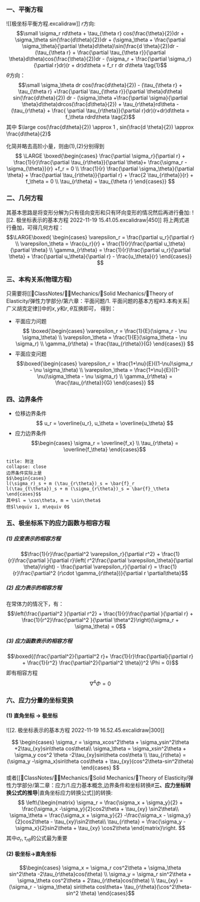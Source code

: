 ### 一、平衡方程
![[极坐标平衡方程.excalidraw]]
$r$方向:
$$\small
\sigma_r rd\theta + \tau_{\theta r} cos(\frac{\theta}{2})dr + \sigma_\theta sin(\frac{d\theta}{2})dr + (\sigma_\theta + \frac{\partial \sigma_\theta}{\partial \theta}d\theta)\sin(\frac{d \theta}{2})dr - (\tau_{\theta r} + \frac{\partial \tau_{\theta r}}{\partial \theta}d\theta)cos(\frac{\theta}{2})dr - (\sigma_r + \frac{\partial \sigma_r}{\partial r}dr)(r + dr)d\theta = f_r r dr d\theta
\tag{1}$$
$\theta$方向：
$$\small \sigma_\theta dr cos(\frac{d\theta}{2})  - (\tau_{\theta r} + \tau_{\theta r} +\frac{\partial \tau_{\theta r}}{\partial \theta}d\theta) sin(\frac{d\theta}{2}) dr - (\sigma_\theta +\frac{\partial \sigma}{\partial \theta}d\theta)drcos(\frac{d\theta}{2}) + \tau_{r\theta}rd\theta - (\tau_{r\theta} + \frac{ \partial \tau_{r\theta}}{\partial r}dr)(r+dr)d\theta = f_\theta rdrd\theta \tag{2}$$
其中
$\large cos(\frac{d\theta}{2}) \approx 1 , sin(\frac{d \theta}{2}) \approx \frac{d\theta}{2}$

化简并略去高阶小量，则由(1),(2)分别得到
$$
\LARGE
\boxed{\begin{cases}
\frac{\partial \sigma_r}{\partial r} + \frac{1}{r}\frac{\partial \tau_{r\theta}}{\partial \theta}+ \frac{\sigma_r -\sigma_{\theta}}{r} +f_r = 0 \\ 
\frac{1}{r} \frac{\partial \sigma_\theta}{\partial \theta} + \frac{\partial \tau_{r\theta}}{\partial r} + \frac{2 \tau_{r\theta}}{r} + f_\theta = 0 \\ 
\tau_{r\theta} = \tau_{\theta r}
\end{cases}}
$$

### 二、几何方程

其基本思路是将变形分解为只有径向变形和只有环向变形的情况然后再进行叠加: 
![[2. 极坐标表示的基本方程 2022-11-19 15.41.05.excalidraw|450]]
将上两式进行叠加，可得几何方程： 
$$\LARGE\boxed{
\begin{cases}
\varepsilon_r = \frac{\partial u_r}{\partial r} \\
\varepsilon_\theta = \frac{u_r}{r}  + \frac{1}{r}\frac{\partial u_\theta}{\partial \theta} \\
\gamma_{r\theta} = \frac{1}{r}\frac{\partial u_r}{\partial \theta} + \frac{\partial u_\theta}{\partial r} - \frac{u_\theta}{r}
\end{cases}}
$$

### 三、本构关系(物理方程)
只需要将[[📘ClassNotes/👨‍🔧Mechanics/🕋Solid Mechanics/🔨Theory of Elasticity/弹性力学部分/第六章：平面问题/1. 平面问题的基本方程#3.本构关系|广义胡克定律]]中的$x,y$和$r,\theta$互换即可， 得到：
- 平面应力问题
$$
\boxed{\begin{cases}
\varepsilon_r = \frac{1}{E}(\sigma_r - \nu \sigma_\theta) \\
\varepsilon_\theta = \frac{1}{E}(\sigma_\theta - \nu \sigma_r) \\
\gamma_{r\theta} = \frac{\tau_{r\theta}}{G}
\end{cases}}
$$
- 平面应变问题
$$\boxed{\begin{cases}
\varepsilon_r = \frac{1+\nu}{E}((1-\nu)\sigma_r - \nu \sigma_\theta) \\
\varepsilon_\theta = \frac{1+\nu}{E}((1-\nu)\sigma_\theta - \nu \sigma_r) \\
\gamma_{r\theta} = \frac{\tau_{r\theta}}{G}
\end{cases}}
$$
### 四、边界条件 
-  位移边界条件
$$
u_r = \overline{u_r}, u_\theta = \overline{u_\theta}
$$
- 应力边界条件
$$\begin{cases}
\sigma_r = \overline{f_x} \\
\tau_{r\theta} = \overline{f_\theta}
\end{cases}$$
`````ad-note
title: 附注
collapse: close
边界条件实际上是
$$\begin{cases}
l(\sigma_r)_s + m (\tau_{r\theta})_s = \bar{f}_r
l(\tau_{t\theta})_s + m (\sigma_{r\theta})_s = \bar{f}_\theta
\end{cases}$$
其中$l = \cos\theta, m = \sin\theta$
但$l\equiv 1, m\equiv 0$
`````

### 五、极坐标系下的应力函数与相容方程
##### (1) 应变表示的相容方程
$$\frac{1}{r}\frac{\partial^2 \varepsilon_r}{\partial r^2} + \frac{1}{r}\frac{\partial }{\partial r}\left( r^2\frac{\partial \varepsilon_\theta}{\partial \theta}\right) - \frac{\partial \varepsilon_r}{\partial r} = \frac{1}{r}\frac{\partial^2 (r\cdot \gamma_{r\theta})}{\partial r \partial\theta}$$
##### (2) 应力表示的相容方程
在常体力的情况下，有：
$$\left(\frac{\partial^2 }{\partial r^2} + \frac{1}{r}\frac{\partial }{\partial r} + \frac{1}{r^2}\frac{\partial^2 }{\partial \theta^2}\right)(\sigma_r + \sigma_\theta) = 0$$
##### (3) 应力函数表示的相容方程 
$$\boxed{(\frac{\partial^2}{\partial^2 r}+ \frac{1}{r}\frac{\partial}{\partial r} + \frac{1}{r^2} \frac{\partial^2}{\partial^2 \theta})^2 \Phi = 0}$$
即有相容方程
$$\nabla^4 \Phi = 0$$
### 六、应力分量的坐标变换
#### (1) 直角坐标 -> 极坐标
![[2. 极坐标表示的基本方程 2022-11-19 16.52.45.excalidraw|300]]

$$
\begin{cases}
\sigma_r = \sigma_xcos^2\theta + \sigma_ysin^2\theta +2\tau_{xy}sin\theta cos\theta\\
\sigma_\theta = \sigma_xsin^2\theta + \sigma_y cos^2 \theta -2\tau_{xy}sin\theta cos\theta \\
\tau_{r\theta} = (\sigma_y -\sigma_x)sin\theta cos\theta + \tau_{xy}(cos^2\theta-sin^2\theta)
\end{cases}
$$
或者[[📘ClassNotes/👨‍🔧Mechanics/🕋Solid Mechanics/🔨Theory of Elasticity/弹性力学部分/第二章：应力/1.应力基本概念,边界条件和坐标转换#**三、应力坐标转换公式的推导**|直角坐标应力转换公式]]的转换: 
$$
\left\{\begin{matrix}
\sigma_r = \frac{\sigma_x + \sigma_y}{2} + \frac{\sigma_x -\sigma_y}{2}cos2\theta + \tau_{xy} \sin2\theta\\
\sigma_\theta = \frac{\sigma_x + \sigma_y}{2} -\frac{\sigma_x - \sigma_y}{2}cos2\theta - \tau_{xy}\sin2\theta\\
\tau_{r\theta} = \frac{\sigma_y - \sigma_x}{2}sin2\theta + \tau_{xy} \cos2\theta
\end{matrix}\right.
$$
其中$\sigma_r,\tau_{r\theta}$的公式最为重要
#### (2) 极坐标->直角坐标 
$$\begin{cases}
\sigma_x = \sigma_r cos^2\theta + \sigma_\theta sin^2\theta -2\tau_{r\theta}cos(\theta) \\
\sigma_y = \sigma_r sin^2\theta + \sigma_\theta cos^2\theta + 2\tau_{r\theta}cos(\theta) \\
\tau_{xy} = (\sigma_r - \sigma_\theta) sin\theta cos\theta+ \tau_{r\theta}(\cos^2\theta-sin^2 \theta)
\end{cases}$$

